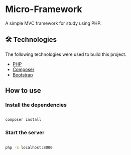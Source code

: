 <h1> Micro-Framework</h1>
<p> A simple MVC framework for study using PHP.</p>

 <h2>🛠 Technologies</h2>

<p>The following technologies were used to build this project.</p>

<ul>
 <li><a href="https://www.php.net/">PHP</a></li>
 <li><a href="https://getcomposer.org/">Composer</a></li>
 <li><a href="https://getbootstrap.com/">Bootstrap</a></li>
 </ul>

<h2>How to use</h2>

<h3>Install the dependencies</h3>

 ```bash 
 
composer install

```

<h3>Start the server</h3>

```bash

php -S localhost:8000

```

